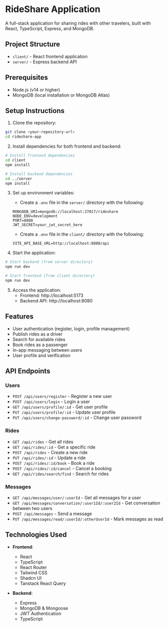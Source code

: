 
# RideShare Application

A full-stack application for sharing rides with other travelers, built with React, TypeScript, Express, and MongoDB.

## Project Structure

- `client/` - React frontend application
- `server/` - Express backend API

## Prerequisites

- Node.js (v14 or higher)
- MongoDB (local installation or MongoDB Atlas)

## Setup Instructions

1. Clone the repository:
```bash
git clone <your-repository-url>
cd rideshare-app
```

2. Install dependencies for both frontend and backend:
```bash
# Install frontend dependencies
cd client
npm install

# Install backend dependencies
cd ../server
npm install
```

3. Set up environment variables:
   - Create a `.env` file in the `server/` directory with the following:
   ```
   MONGODB_URI=mongodb://localhost:27017/rideshare
   NODE_ENV=development
   PORT=8080
   JWT_SECRET=your_jwt_secret_here
   ```
   - Create a `.env` file in the `client/` directory with the following:
   ```
   VITE_API_BASE_URL=http://localhost:8080/api
   ```

4. Start the application:
```bash
# Start backend (from server directory)
npm run dev

# Start frontend (from client directory)
npm run dev
```

5. Access the application:
   - Frontend: http://localhost:5173
   - Backend API: http://localhost:8080

## Features

- User authentication (register, login, profile management)
- Publish rides as a driver
- Search for available rides
- Book rides as a passenger
- In-app messaging between users
- User profile and verification

## API Endpoints

### Users
- `POST /api/users/register` - Register a new user
- `POST /api/users/login` - Login a user
- `GET /api/users/profile/:id` - Get user profile
- `PUT /api/users/profile/:id` - Update user profile
- `PUT /api/users/change-password/:id` - Change user password

### Rides
- `GET /api/rides` - Get all rides
- `GET /api/rides/:id` - Get a specific ride
- `POST /api/rides` - Create a new ride
- `PUT /api/rides/:id` - Update a ride
- `POST /api/rides/:id/book` - Book a ride
- `POST /api/rides/:id/cancel` - Cancel a booking
- `GET /api/rides/search/find` - Search for rides

### Messages
- `GET /api/messages/user/:userId` - Get all messages for a user
- `GET /api/messages/conversation/:user1Id/:user2Id` - Get conversation between two users
- `POST /api/messages` - Send a message
- `PUT /api/messages/read/:userId/:otherUserId` - Mark messages as read

## Technologies Used

- **Frontend**:
  - React
  - TypeScript
  - React Router
  - Tailwind CSS
  - Shadcn UI
  - Tanstack React Query

- **Backend**:
  - Express
  - MongoDB & Mongoose
  - JWT Authentication
  - TypeScript
